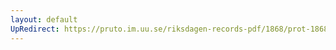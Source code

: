 ```yaml
---
layout: default
UpRedirect: https://pruto.im.uu.se/riksdagen-records-pdf/1868/prot-1868--ak--129/prot-1868--ak--129_000.pdf
---
```

